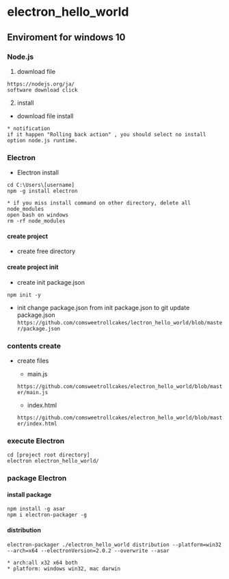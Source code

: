 # electron_hello_world

## Enviroment for windows 10

### Node.js

1. download file

``` download
https://nodejs.org/ja/
software download click
```

2. install  

* download file install

``` notification
* notification
if it happen "Rolling back action" , you should select no install option node.js runtime.
```

### Electron

* Electron install

``` install
cd C:\Users\[username]
npm -g install electron

* if you miss install command on other directory, delete all node_modules
open bash on windows
rm -rf node_modules
```

#### create project

* create free directory

#### create project init

* create init package.json

``` init
npm init -y
```

* init
 change package.json from init package.json to git update package.json  
`https://github.com/comsweetrollcakes/lectron_hello_world/blob/master/package.json`

### contents create

* create files

  * main.js  

  `https://github.com/comsweetrollcakes/electron_hello_world/blob/master/main.js`

  * index.html  

  `https://github.com/comsweetrollcakes/electron_hello_world/blob/master/index.html`

### execute Electron

``` execute
cd [project root directory]
electron electron_hello_world/
```

### package Electron

#### install package

``` package
npm install -g asar
npm i electron-packager -g
```

#### distribution

``` distribution
electron-packager ./electron_hello_world distribution --platform=win32 --arch=x64 --electronVersion=2.0.2 --overwrite --asar

* arch:all x32 x64 both
* platform: windows win32, mac darwin
```